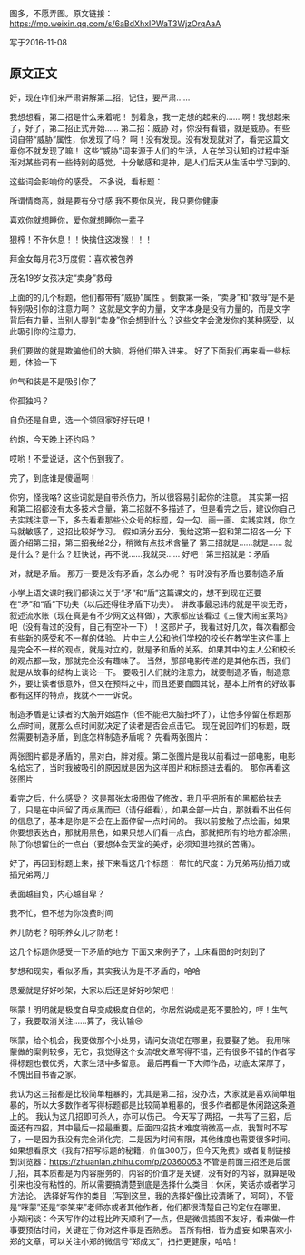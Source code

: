 图多，不愿弄图。原文链接：https://mp.weixin.qq.com/s/6aBdXhxIPWaT3WjzOrqAaA

写于2016-11-08

原文正文
----
​好，现在咋们来严肃讲解第二招，记住，要严肃……

我想想看，第二招是什么来着呢！
别着急，我一定想的起来的……
啊！我想起来了，好了，第二招正式开始……
第二招：威胁
对，你没有看错，就是威胁。有些词自带“威胁”属性，你发现了吗？
啊！没有发现。没有发现就对了，看完这篇文章你不就发现了嘛！
这些“威胁”词来源于人们的生活，人在学习认知的过程中渐渐对某些词有一些特别的感觉，十分敏感和提神，是人们后天从生活中学习到的。

这些词会影响你的感受。
不多说，看标题：

所谓情商高，就是要有分寸感
我不要你风光，我只要你健康

喜欢你就想睡你，爱你就想睡你一辈子

狠榨！不许休息！！快擒住这泼猴！！！

拜金女每月花3万度假：喜欢被包养

茂名19岁女孩决定“卖身”救母

上面的的几个标题，他们都带有“威胁”属性 。倒数第一条，“卖身”和“救母”是不是特别吸引你的注意力啊？
这就是文字的力量，文字本身是没有力量的，而是文字背后有力量，当别人提到“卖身”你会想到什么？这些文字会激发你的某种感受，以此吸引你的注意力。

我们要做的就是欺骗他们的大脑，将他们带入进来。
好了下面我们再来看一些标题，体验一下


帅气和装是不是吸引你了


你孤独吗？


自负还是自卑，选一个领回家好好玩吧！


约炮，今天晚上还约吗？


哎哟！不爱说话，这个伤到我了。


完了，到底谁是傻逼啊！


你穷，怪我咯?
这些词就是自带杀伤力，所以很容易引起你的注意。
其实第一招和第二招都没有太多技术含量，第二招就不多描述了，但是看完之后，建议你自己去实践注意一下，多去看看那些公众号的标题，勾一勾、画一画、实践实践，你立马就敏感了，这招比较好学习。
假如满分五分，我给这第一招和第二招各一分
下面介绍第三招，第三招我给2分，稍微有点技术含量了
第三招就是……就是……
就是什么？是什么？赶快说，再不说……我就哭……
好吧！第三招就是：矛盾


对，就是矛盾。
那万一要是没有矛盾，怎么办呢？
有时没有矛盾也要制造矛盾

小学上语文课时我们都读过关于“矛”和“盾”这篇课文的，想不到现在还要在“矛”和“盾”下功夫（以后还得往矛盾下功夫）。
讲故事最忌讳的就是平淡无奇，叙述流水账（现在真是有不少网文这样做），大家都应该看过《三傻大闹宝莱坞》吧（没有看过的没有，自己有空补一下）！这部片子，我看过好几次，每次看都会有些新的感受和不一样的体验。
片中主人公和他们学校的校长在教学生这件事上是完全不一样的观点，就是对立的，就是矛和盾的关系。如果其中的主人公和校长的观点都一致，那就完全没有趣味了。
当然，那部电影传递的是其他东西，我们就是从故事的结构上谈论一下。
要吸引人们就的注意力，就要制造矛盾，制造意外，要让读者很意外，但又在预料之中，而且还要自圆其说，基本上所有的好故事都有这样的特点，我就不一一诉说。

制造矛盾是让读者的大脑开始运作（但不能把大脑扫坏了），让他多停留在标题那么点时间，就那么点时间就决定了读者是否会点击它。
现在说回咋们的标题，既然需要制造矛盾，到底怎样制造矛盾呢？
先看两张图片：









两张图片都是矛盾的，黑对白，胖对瘦。第二张图片是我以前看过一部电影，电影名给忘了，当时我被吸引的原因就是因为这样图片和标题进去看的。
那你再看这张图片


看完之后，什么感受？
这是那张太极图做了修改，我几乎把所有的黑都给抹去了，只是在中间留了两点黑而已（请仔细看），如果全部一片白，那就看不出任何的信息了，基本是你是不会在上面停留一点时间的。
我以前接触了点绘画，如果你要想表达白，那就用黑色，如果只想人们看一点白，那就把所有的地方都涂黑，除了你想留住的一点白（要想体会天堂的美好，必须知道地狱的苦痛）。

好了，再回到标题上来，接下来看这几个标题：
帮忙的尺度：为兄弟两肋插刀或插兄弟两刀

表面越自负，内心越自卑？

我不忙，但不想为你浪费时间

养儿防老？明明养女儿才防老！

这几个标题你感受一下矛盾的地方
下面又来例子了，上床看图的时刻到了


梦想和现实，看似矛盾，其实我认为是不矛盾的，哈哈


恩爱就是好好吵架，大家以后还是好好吵架吧！


咪蒙！明明就是极度自卑变成极度自信的，你居然说成是死不要脸的，哼！生气了，我要取消关注……算了，我认输😢


咪蒙，给个机会，我要做那个小处男，请问女流氓在哪里，我要娶了她。
我用咪蒙做的案例较多，无它，我觉得这个女流氓文章写得不错，还有很多不错的作者写得标题也很优秀，大家生活中多留意。
最后再看一下大师作品，功底太深厚了，不愧出自书香之家。


我认为这三招都是比较简单粗暴的，尤其是第二招，没办法，大家就是喜欢简单粗暴的，所以大多数作者写得标题都是比较简单粗暴的，很多作者都是休闲路这条道上的。
我认为这几招即可杀人，亦可以伤己。
今天写了两招，一共写了三招，后面还有四招，其中最后一招最重要。后面四招技术难度稍微高一点，我暂时不写了，一是因为我没有完全消化完，二是因为时间有限，其他维度也需要很多时间。
如果想看原文《我有7招写标题的秘籍，价值300万，但今天免费》或者复制链接到浏览器：https://zhuanlan.zhihu.com/p/20360053
不管是前面三招还是后面几招，其本质都是为内容服务的，内容的价值才是关键，没有好的内容，就算是吸引来也没有粘性的。所以需要搞清楚到底是选择什么类目：休闲，笑话亦或者学习方法论。
选择好写作的类目（写到这里，我的选择好像比较清晰了，呵呵），不管是“咪蒙”还是“李笑来”老师亦或者其他作者，他们都很清楚自己的定位在哪里。
小郑闲谈：今天写作的过程比昨天顺利了一点，但是微信插图不友好，看来做一件事要预估时间，关键在于你对这件事是否熟悉。
吾所有相，皆为虚妄
如果喜欢小郑的文章，可以关注小郑的微信号“郑成文”，扫扫更健康，哈哈！
